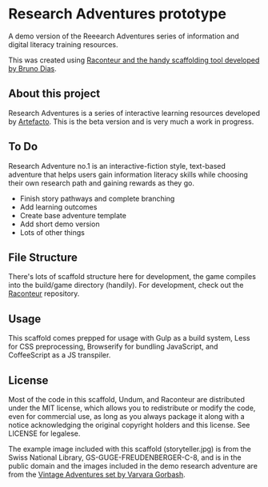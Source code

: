 # Research Adventures prototype

A demo version of the Reeearch Adventures series of information and digital literacy training resources.

This was created using [Raconteur and the handy scaffolding tool developed by Bruno Dias](https://github.com/sequitur/raconteur).

## About this project

Research Adventures is a series of interactive learning resources developed by [Artefacto](http://artefacto.org.uk/). This is the beta version and is very much a work in progress.


## To Do

Research Adventure no.1 is an interactive-fiction style, text-based adventure that helps users gain information literacy skills while choosing their own research path and gaining rewards as they go.

- Finish story pathways and complete branching
- Add learning outcomes
- Create base adventure template
- Add short demo version
- Lots of other things

## File Structure

There's lots of scaffold structure here for development, the game compiles into the build/game directory (handily).  For development, check out the [Raconteur](http://github.com/sequitur/raconteur/) repository.

## Usage

This scaffold comes prepped for usage with Gulp as a build system, Less for CSS preprocessing, Browserify for bundling JavaScript, and CoffeeScript as a JS transpiler.


## License

Most of the code in this scaffold, Undum, and Raconteur are distributed under the MIT license, which allows you to redistribute or modify the code, even for commercial use, as long as you always package it along with a notice acknowledging the original copyright holders and this license. See LICENSE for legalese.

The example image included with this scaffold (storyteller.jpg) is from the Swiss National Library, GS-GUGE-FREUDENBERGER-C-8, and is in the public domain and the images included in the demo research adventure are from the [Vintage Adventures set by Varvara Gorbash](https://creativemarket.com/varka/130130-Vintage-Adventures.-Vector-Set).
